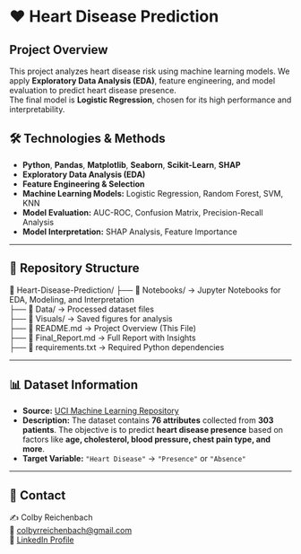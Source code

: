 # ❤️ Heart Disease Prediction

## Project Overview  
This project analyzes heart disease risk using machine learning models. We apply **Exploratory Data Analysis (EDA)**, feature engineering, and model evaluation to predict heart disease presence.  
The final model is **Logistic Regression**, chosen for its high performance and interpretability.

## 🛠️ Technologies & Methods  
- **Python**, **Pandas**, **Matplotlib**, **Seaborn**, **Scikit-Learn**, **SHAP**  
- **Exploratory Data Analysis (EDA)**  
- **Feature Engineering & Selection**  
- **Machine Learning Models:** Logistic Regression, Random Forest, SVM, KNN  
- **Model Evaluation:** AUC-ROC, Confusion Matrix, Precision-Recall Analysis  
- **Model Interpretation:** SHAP Analysis, Feature Importance  

---

## 📂 Repository Structure  

📁 Heart-Disease-Prediction/
├── 📂 Notebooks/ → Jupyter Notebooks for EDA, Modeling, and Interpretation  
├── 📂 Data/ → Processed dataset files  
├── 📂 Visuals/ → Saved figures for analysis  
├── 📜 README.md → Project Overview (This File)  
├── 📜 Final_Report.md → Full Report with Insights  
├── 📜 requirements.txt → Required Python dependencies  

---


## 📊 Dataset Information  
- **Source:** [UCI Machine Learning Repository](https://archive.ics.uci.edu/dataset/45/heart+disease)  
- **Description:** The dataset contains **76 attributes** collected from **303 patients**. The objective is to predict **heart disease presence** based on factors like **age, cholesterol, blood pressure, chest pain type, and more**.  
- **Target Variable:** `"Heart Disease"` → `"Presence"` or `"Absence"`

---

## 📧 Contact  
✍️ Colby Reichenbach  
📩 [colbyrreichenbach@gmail.com](colbyrreichenbach@gmail.com)  
🔗 [LinkedIn Profile](https://www.linkedin.com/in/colby-reichenbach/)
